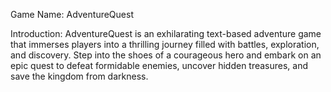 Game Name: AdventureQuest

Introduction:
AdventureQuest is an exhilarating text-based adventure game that immerses players into a thrilling journey filled with battles, exploration, and discovery. Step into the shoes of a courageous hero and embark on an epic quest to defeat formidable enemies, uncover hidden treasures, and save the kingdom from darkness.
